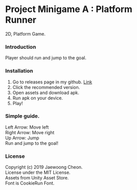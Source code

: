 # Project Minigame A : Platform Runner
2D, Platform Game.

### Introduction
Player should run and jump to the goal.

### Installation
1. Go to releases page in my github. [Link]  
2. Click the recommended version.  
3. Open assets and download apk.  
4. Run apk on your device.  
5. Play!

### Simple guide.
Left Arrow: Move left  
Right Arrow: Move right  
Up Arrow: Jump  
Run and jump to the goal!

### License
Copyright (c) 2019 Jaewoong Cheon.  
License under the MIT License.  
Assets from Unity Asset Store.  
Font is CookieRun Font.

[Link]: https://github.com/CheonStudio/Minigame-A-Platform-Runner/releases